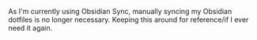 As I'm currently using Obsidian Sync, manually syncing my Obsidian dotfiles is no longer necessary. Keeping this around for reference/if I ever need it again.
